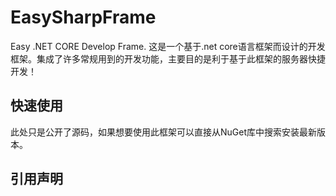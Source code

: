 # EasySharpFrame
Easy .NET CORE Develop Frame.
这是一个基于.net core语言框架而设计的开发框架。集成了许多常规用到的开发功能，主要目的是利于基于此框架的服务器快捷开发！


## 快速使用
此处只是公开了源码，如果想要使用此框架可以直接从NuGet库中搜索安装最新版本。


## 引用声明
